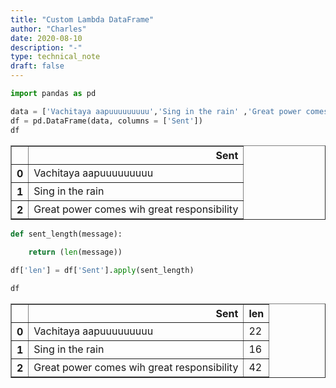 ```yaml
---
title: "Custom Lambda DataFrame"
author: "Charles"
date: 2020-08-10
description: "-"
type: technical_note
draft: false
---
```


```python
import pandas as pd
```


```python
data = ['Vachitaya aapuuuuuuuuu','Sing in the rain' ,'Great power comes wih great responsibility']  
df = pd.DataFrame(data, columns = ['Sent'])
df
```




<div>
<style scoped>
    .dataframe tbody tr th:only-of-type {
        vertical-align: middle;
    }

    .dataframe tbody tr th {
        vertical-align: top;
    }

    .dataframe thead th {
        text-align: right;
    }
</style>
<table border="1" class="dataframe">
  <thead>
    <tr style="text-align: right;">
      <th></th>
      <th>Sent</th>
    </tr>
  </thead>
  <tbody>
    <tr>
      <th>0</th>
      <td>Vachitaya aapuuuuuuuuu</td>
    </tr>
    <tr>
      <th>1</th>
      <td>Sing in the rain</td>
    </tr>
    <tr>
      <th>2</th>
      <td>Great power comes wih great responsibility</td>
    </tr>
  </tbody>
</table>
</div>




```python
def sent_length(message):
    
    return (len(message))
```


```python
df['len'] = df['Sent'].apply(sent_length)
```


```python
df
```




<div>
<style scoped>
    .dataframe tbody tr th:only-of-type {
        vertical-align: middle;
    }

    .dataframe tbody tr th {
        vertical-align: top;
    }

    .dataframe thead th {
        text-align: right;
    }
</style>
<table border="1" class="dataframe">
  <thead>
    <tr style="text-align: right;">
      <th></th>
      <th>Sent</th>
      <th>len</th>
    </tr>
  </thead>
  <tbody>
    <tr>
      <th>0</th>
      <td>Vachitaya aapuuuuuuuuu</td>
      <td>22</td>
    </tr>
    <tr>
      <th>1</th>
      <td>Sing in the rain</td>
      <td>16</td>
    </tr>
    <tr>
      <th>2</th>
      <td>Great power comes wih great responsibility</td>
      <td>42</td>
    </tr>
  </tbody>
</table>
</div>




```python

```
